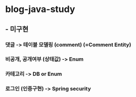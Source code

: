 # blog-java-study

## - 미구현

### 댓글 -> 테이블 모델링 (comment) (=Comment Entity) 

### 비공개, 공개여부 (상태값)  -> Enum

### 카테고리 -> DB or Enum

### 로그인 (인증구현) -> Spring security